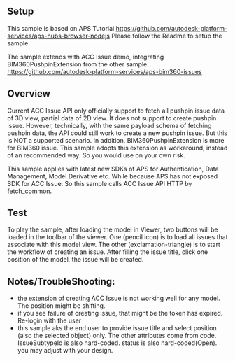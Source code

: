 ## Setup

This sample is based on APS Tutorial
https://github.com/autodesk-platform-services/aps-hubs-browser-nodejs
Please follow the Readme to setup the sample

The sample extends with ACC Issue demo, integrating BIM360PushpinExtension from the other sample: https://github.com/autodesk-platform-services/aps-bim360-issues  

## Overview
Current ACC Issue API only officially support to fetch all pushpin issue data of 3D view, partial data of 2D view. It does not support to create pushpin issue. However, technically, with the same payload schema of fetching pushpin data, the API could still work to create a new pushpin issue. But this is NOT a supported scenario. In addition, BIM360PushpinExtension is more for BIM360 issue. This sample adopts this extension as workaround, instead of an recommended way. So you would use on your own risk.

This sample applies with latest new SDKs of APS for Authentication, Data Management, Model Derivative etc. While because APS has not exposed SDK for ACC Issue. So this sample calls ACC Issue API HTTP by fetch_common. 

## Test
To play the sample, after loading the model in Viewer, two buttons will be loaded in the toolbar of the viewer. One (pencil icon) is to load all issues that associate with this model view. The other (exclamation-triangle) is to start the workflow of creating an issue. After filling the issue title, click one position of the model, the issue will be created. 

## Notes/TroubleShooting:
- the extension of creating ACC Issue is not working well for any model. The position might be shifting. 
- if you see failure of creating issue, that might be the token has expired. Re-login with the user
- this sample aks the end user to provide issue title and select position (also the selected object) only. The other attributes come from code. IssueSubtypeId is also hard-coded. status is also hard-coded(Open). you may adjust with your design. 
